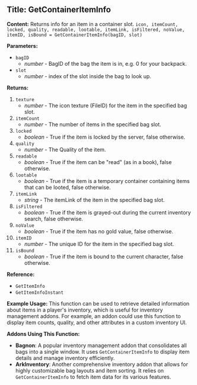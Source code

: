 ## Title: GetContainerItemInfo

**Content:**
Returns info for an item in a container slot.
`icon, itemCount, locked, quality, readable, lootable, itemLink, isFiltered, noValue, itemID, isBound = GetContainerItemInfo(bagID, slot)`

**Parameters:**
- `bagID`
  - *number* - BagID of the bag the item is in, e.g. 0 for your backpack.
- `slot`
  - *number* - index of the slot inside the bag to look up.

**Returns:**
1. `texture`
   - *number* - The icon texture (FileID) for the item in the specified bag slot.
2. `itemCount`
   - *number* - The number of items in the specified bag slot.
3. `locked`
   - *boolean* - True if the item is locked by the server, false otherwise.
4. `quality`
   - *number* - The Quality of the item.
5. `readable`
   - *boolean* - True if the item can be "read" (as in a book), false otherwise.
6. `lootable`
   - *boolean* - True if the item is a temporary container containing items that can be looted, false otherwise.
7. `itemLink`
   - *string* - The itemLink of the item in the specified bag slot.
8. `isFiltered`
   - *boolean* - True if the item is grayed-out during the current inventory search, false otherwise.
9. `noValue`
   - *boolean* - True if the item has no gold value, false otherwise.
10. `itemID`
    - *number* - The unique ID for the item in the specified bag slot.
11. `isBound`
    - *boolean* - True if the item is bound to the current character, false otherwise.

**Reference:**
- `GetItemInfo`
- `GetItemInfoInstant`

**Example Usage:**
This function can be used to retrieve detailed information about items in a player's inventory, which is useful for inventory management addons. For example, an addon could use this function to display item counts, quality, and other attributes in a custom inventory UI.

**Addons Using This Function:**
- **Bagnon**: A popular inventory management addon that consolidates all bags into a single window. It uses `GetContainerItemInfo` to display item details and manage inventory efficiently.
- **ArkInventory**: Another comprehensive inventory addon that allows for highly customizable bag layouts and item sorting. It relies on `GetContainerItemInfo` to fetch item data for its various features.